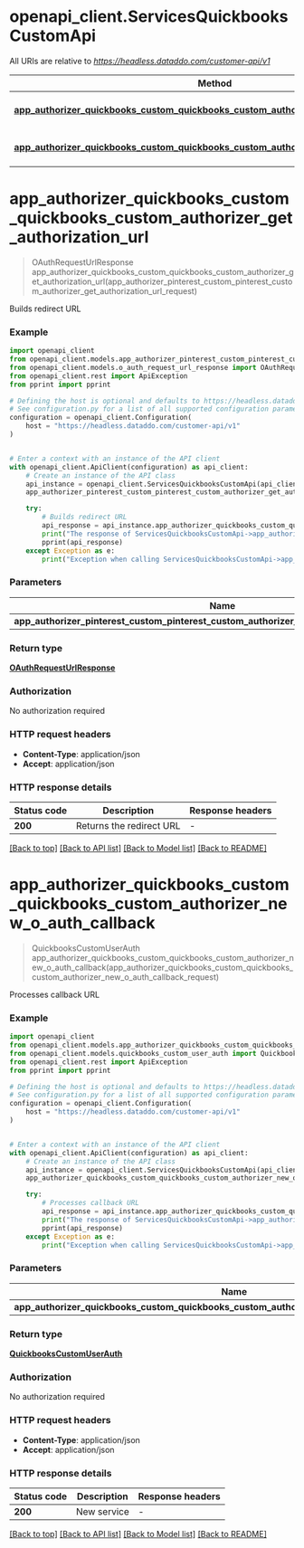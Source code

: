 # openapi_client.ServicesQuickbooksCustomApi

All URIs are relative to *https://headless.dataddo.com/customer-api/v1*

Method | HTTP request | Description
------------- | ------------- | -------------
[**app_authorizer_quickbooks_custom_quickbooks_custom_authorizer_get_authorization_url**](ServicesQuickbooksCustomApi.md#app_authorizer_quickbooks_custom_quickbooks_custom_authorizer_get_authorization_url) | **POST** /services/quickbooks_custom/oauth-request-url | Builds redirect URL
[**app_authorizer_quickbooks_custom_quickbooks_custom_authorizer_new_o_auth_callback**](ServicesQuickbooksCustomApi.md#app_authorizer_quickbooks_custom_quickbooks_custom_authorizer_new_o_auth_callback) | **POST** /services/quickbooks_custom/oauth-process-callback | Processes callback URL


# **app_authorizer_quickbooks_custom_quickbooks_custom_authorizer_get_authorization_url**
> OAuthRequestUrlResponse app_authorizer_quickbooks_custom_quickbooks_custom_authorizer_get_authorization_url(app_authorizer_pinterest_custom_pinterest_custom_authorizer_get_authorization_url_request)

Builds redirect URL

### Example


```python
import openapi_client
from openapi_client.models.app_authorizer_pinterest_custom_pinterest_custom_authorizer_get_authorization_url_request import AppAuthorizerPinterestCustomPinterestCustomAuthorizerGetAuthorizationUrlRequest
from openapi_client.models.o_auth_request_url_response import OAuthRequestUrlResponse
from openapi_client.rest import ApiException
from pprint import pprint

# Defining the host is optional and defaults to https://headless.dataddo.com/customer-api/v1
# See configuration.py for a list of all supported configuration parameters.
configuration = openapi_client.Configuration(
    host = "https://headless.dataddo.com/customer-api/v1"
)


# Enter a context with an instance of the API client
with openapi_client.ApiClient(configuration) as api_client:
    # Create an instance of the API class
    api_instance = openapi_client.ServicesQuickbooksCustomApi(api_client)
    app_authorizer_pinterest_custom_pinterest_custom_authorizer_get_authorization_url_request = openapi_client.AppAuthorizerPinterestCustomPinterestCustomAuthorizerGetAuthorizationUrlRequest() # AppAuthorizerPinterestCustomPinterestCustomAuthorizerGetAuthorizationUrlRequest | 

    try:
        # Builds redirect URL
        api_response = api_instance.app_authorizer_quickbooks_custom_quickbooks_custom_authorizer_get_authorization_url(app_authorizer_pinterest_custom_pinterest_custom_authorizer_get_authorization_url_request)
        print("The response of ServicesQuickbooksCustomApi->app_authorizer_quickbooks_custom_quickbooks_custom_authorizer_get_authorization_url:\n")
        pprint(api_response)
    except Exception as e:
        print("Exception when calling ServicesQuickbooksCustomApi->app_authorizer_quickbooks_custom_quickbooks_custom_authorizer_get_authorization_url: %s\n" % e)
```



### Parameters


Name | Type | Description  | Notes
------------- | ------------- | ------------- | -------------
 **app_authorizer_pinterest_custom_pinterest_custom_authorizer_get_authorization_url_request** | [**AppAuthorizerPinterestCustomPinterestCustomAuthorizerGetAuthorizationUrlRequest**](AppAuthorizerPinterestCustomPinterestCustomAuthorizerGetAuthorizationUrlRequest.md)|  | 

### Return type

[**OAuthRequestUrlResponse**](OAuthRequestUrlResponse.md)

### Authorization

No authorization required

### HTTP request headers

 - **Content-Type**: application/json
 - **Accept**: application/json

### HTTP response details

| Status code | Description | Response headers |
|-------------|-------------|------------------|
**200** | Returns the redirect URL |  -  |

[[Back to top]](#) [[Back to API list]](../README.md#documentation-for-api-endpoints) [[Back to Model list]](../README.md#documentation-for-models) [[Back to README]](../README.md)

# **app_authorizer_quickbooks_custom_quickbooks_custom_authorizer_new_o_auth_callback**
> QuickbooksCustomUserAuth app_authorizer_quickbooks_custom_quickbooks_custom_authorizer_new_o_auth_callback(app_authorizer_quickbooks_custom_quickbooks_custom_authorizer_new_o_auth_callback_request)

Processes callback URL

### Example


```python
import openapi_client
from openapi_client.models.app_authorizer_quickbooks_custom_quickbooks_custom_authorizer_new_o_auth_callback_request import AppAuthorizerQuickbooksCustomQuickbooksCustomAuthorizerNewOAuthCallbackRequest
from openapi_client.models.quickbooks_custom_user_auth import QuickbooksCustomUserAuth
from openapi_client.rest import ApiException
from pprint import pprint

# Defining the host is optional and defaults to https://headless.dataddo.com/customer-api/v1
# See configuration.py for a list of all supported configuration parameters.
configuration = openapi_client.Configuration(
    host = "https://headless.dataddo.com/customer-api/v1"
)


# Enter a context with an instance of the API client
with openapi_client.ApiClient(configuration) as api_client:
    # Create an instance of the API class
    api_instance = openapi_client.ServicesQuickbooksCustomApi(api_client)
    app_authorizer_quickbooks_custom_quickbooks_custom_authorizer_new_o_auth_callback_request = openapi_client.AppAuthorizerQuickbooksCustomQuickbooksCustomAuthorizerNewOAuthCallbackRequest() # AppAuthorizerQuickbooksCustomQuickbooksCustomAuthorizerNewOAuthCallbackRequest | 

    try:
        # Processes callback URL
        api_response = api_instance.app_authorizer_quickbooks_custom_quickbooks_custom_authorizer_new_o_auth_callback(app_authorizer_quickbooks_custom_quickbooks_custom_authorizer_new_o_auth_callback_request)
        print("The response of ServicesQuickbooksCustomApi->app_authorizer_quickbooks_custom_quickbooks_custom_authorizer_new_o_auth_callback:\n")
        pprint(api_response)
    except Exception as e:
        print("Exception when calling ServicesQuickbooksCustomApi->app_authorizer_quickbooks_custom_quickbooks_custom_authorizer_new_o_auth_callback: %s\n" % e)
```



### Parameters


Name | Type | Description  | Notes
------------- | ------------- | ------------- | -------------
 **app_authorizer_quickbooks_custom_quickbooks_custom_authorizer_new_o_auth_callback_request** | [**AppAuthorizerQuickbooksCustomQuickbooksCustomAuthorizerNewOAuthCallbackRequest**](AppAuthorizerQuickbooksCustomQuickbooksCustomAuthorizerNewOAuthCallbackRequest.md)|  | 

### Return type

[**QuickbooksCustomUserAuth**](QuickbooksCustomUserAuth.md)

### Authorization

No authorization required

### HTTP request headers

 - **Content-Type**: application/json
 - **Accept**: application/json

### HTTP response details

| Status code | Description | Response headers |
|-------------|-------------|------------------|
**200** | New service |  -  |

[[Back to top]](#) [[Back to API list]](../README.md#documentation-for-api-endpoints) [[Back to Model list]](../README.md#documentation-for-models) [[Back to README]](../README.md)

